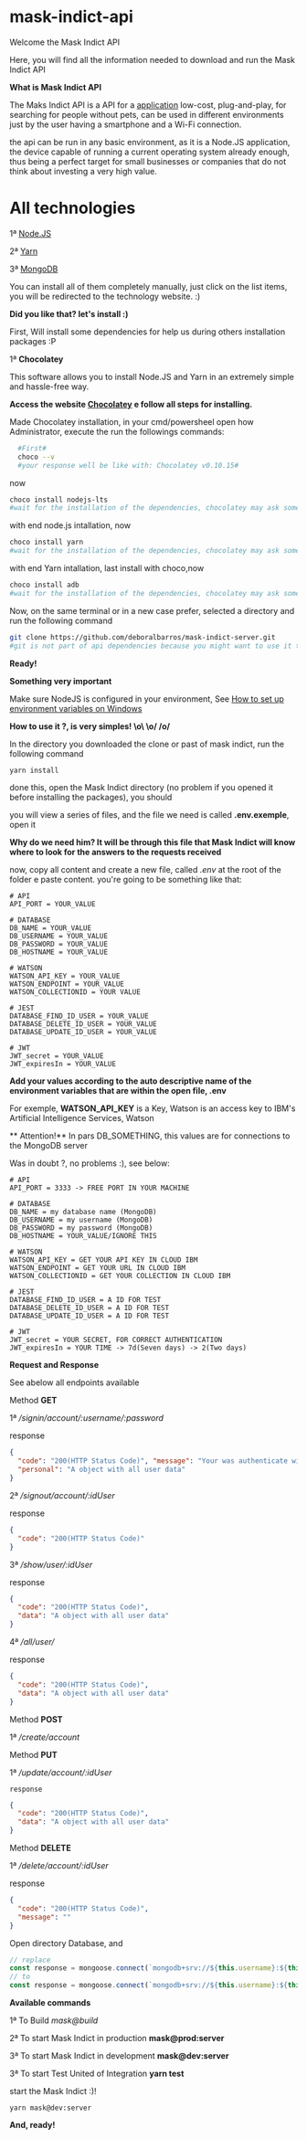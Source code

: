 # mask-indict-api

Welcome the Mask Indict API

Here, you will find all the information needed to download and run the Mask Indict API

**What is Mask Indict API**

The Maks Indict API is a API for a [application](https://github.com/deboralbarros/mask-indict) low-cost, plug-and-play, for searching for people without pets, can be used in different environments just by the user having a smartphone and a Wi-Fi connection.

the api can be run in any basic environment, as it is a Node.JS application, the device capable of running a current operating system already enough, thus being a perfect target for small businesses or companies that do not think about investing a very high value.

# All technologies

1ª [Node.JS](https://nodejs.org/en/)

2ª [Yarn](https://yarnpkg.com/)

3ª [MongoDB](https://www.mongodb.com/)

You can install all of them completely manually, just click on the list items, you will be redirected to the technology website. :)

**Did you like that? let's install :)**

First, Will install some dependencies for help us during others installation packages :P

1ª **Chocolatey**

  This software allows you to install Node.JS and Yarn in an extremely simple and hassle-free way.
  
  **Access the website [Chocolatey](https://chocolatey.org/) e follow all steps for installing.**
  
  Made Chocolatey installation, in your cmd/powersheel open how Administrator, execute the  run the followings commands:
  
  ```bash
    #First#
    choco --v
    #your response well be like with: Chocolatey v0.10.15#
  ```
  now
  
  ```bash
  choco install nodejs-lts
  #wait for the installation of the dependencies, chocolatey may ask some questions, I recommend that you answer positively in all questions#
  ```
  
  with end node.js intallation, now
  
  ```bash
  choco install yarn
  #wait for the installation of the dependencies, chocolatey may ask some questions, I recommend that you answer positively in all questions#
  ```
  
  with end Yarn intallation, last install with choco,now
  
  ```bash
  choco install adb
  #wait for the installation of the dependencies, chocolatey may ask some questions, I recommend that you answer positively in all questions#
  ```
  
 Now, on the same terminal or in a new case prefer, selected a directory and run the following command
 
 ```bash
 git clone https://github.com/deboralbarros/mask-indict-server.git
 #git is not part of api dependencies because you might want to use it to download a repository or something like that, so make sure GIT is installed in tour machine#
 ```
 
 **Ready!**
 
**Something very important**

Make sure NodeJS is configured in your environment, See [How to set up environment variables on Windows](http://www.dowdandassociates.com/blog/content/howto-set-an-environment-variable-in-windows-command-line-and-registry/#:~:text=%20HowTo%3A%20Set%20an%20Environment%20Variable%20in%20Windows,Registry.%20WarningThis%20method%20is%20recommended%20for...%20More%20)

 
 **How to use it ?, is very simples! \o\ \o/ /o/**
 
 In the directory you downloaded the clone or past of mask indict, run the following command
 
 ```bash
 yarn install
 ```
 
 done this, open the Mask Indict directory (no problem if you opened it before installing the packages), you should
 
 you will view a series of files, and the file we need is called **.env.exemple**, open it
 
 **Why do we need him? It will be through this file that Mask Indict will know where to look for the answers to the requests received**
 
 now, copy all content and create a new file, called *.env* at the root of the folder e paste content. you're going to be something like that:
 
 ```env
 # API
API_PORT = YOUR_VALUE

# DATABASE
DB_NAME = YOUR_VALUE
DB_USERNAME = YOUR_VALUE
DB_PASSWORD = YOUR_VALUE
DB_HOSTNAME = YOUR_VALUE

# WATSON
WATSON_API_KEY = YOUR_VALUE
WATSON_ENDPOINT = YOUR_VALUE
WATSON_COLLECTIONID = YOUR VALUE

# JEST
DATABASE_FIND_ID_USER = YOUR_VALUE
DATABASE_DELETE_ID_USER = YOUR_VALUE
DATABASE_UPDATE_ID_USER = YOUR_VALUE

# JWT
JWT_secret = YOUR_VALUE
JWT_expiresIn = YOUR_VALUE

 ```
 
 **Add your values according to the auto descriptive name of the environment variables that are within the open file, .env**
 
 For exemple, **WATSON_API_KEY** is a Key, Watson is an access key to IBM's Artificial Intelligence Services, Watson
 
** Attention!**
In pars DB_SOMETHING, this values are for connections to the MongoDB server

Was in doubt ?, no problems :), see below:

 ```env
 # API
API_PORT = 3333 -> FREE PORT IN YOUR MACHINE

# DATABASE
DB_NAME = my database name (MongoDB)
DB_USERNAME = my username (MongoDB)
DB_PASSWORD = my password (MongoDB)
DB_HOSTNAME = YOUR_VALUE/IGNORE THIS

# WATSON
WATSON_API_KEY = GET YOUR API KEY IN CLOUD IBM
WATSON_ENDPOINT = GET YOUR URL IN CLOUD IBM
WATSON_COLLECTIONID = GET YOUR COLLECTION IN CLOUD IBM

# JEST
DATABASE_FIND_ID_USER = A ID FOR TEST
DATABASE_DELETE_ID_USER = A ID FOR TEST
DATABASE_UPDATE_ID_USER = A ID FOR TEST

# JWT
JWT_secret = YOUR SECRET, FOR CORRECT AUTHENTICATION
JWT_expiresIn = YOUR TIME -> 7d(Seven days) -> 2(Two days)

 ```
 
 **Request and Response**
 
See abelow all endpoints available

Method **GET**

  1ª */signin/account/:username/:password* 
  
  response
  ```json
  {
    "code": "200(HTTP Status Code)", "message": "Your was authenticate with success", "authorization": "A token JSON WEB TOKEN",
    "personal": "A object with all user data"
  }
  ```
  
  2ª */signout/account/:idUser*
  
  response
  ```json
  {
    "code": "200(HTTP Status Code)"
  }
  ```
  
  3ª */show/user/:idUser*
  
  response
  ```json
  {
    "code": "200(HTTP Status Code)",
    "data": "A object with all user data"
  }
  ```
  
  4ª */all/user/*
  
  response
  ```json
  {
    "code": "200(HTTP Status Code)",
    "data": "A object with all user data"
  }
  ```
  
Method **POST**

  1ª */create/account*

Method **PUT**
  
  1ª */update/account/:idUser*
  
    response
  ```json
  {
    "code": "200(HTTP Status Code)",
    "data": "A object with all user data"
  }
  ```

Method **DELETE**
 
 1ª */delete/account/:idUser*
 
   response
  ```json
  {
    "code": "200(HTTP Status Code)",
    "message": ""    
  }
  ```
 
 
 Open directory Database, and 
 
 ```js
 // replace
 const response = mongoose.connect(`mongodb+srv://${this.username}:${this.password}@YOUR_CLUSTER/${this.databasename}?retryWrites=true&w=majority`, {
 // to
 const response = mongoose.connect(`mongodb+srv://${this.username}:${this.password}@YOUR_CLUSTER_HOST_GET_IN_MongoDBAtlas/${this.databasename}?retryWrites=true&w=majority`, {
 ```
 
 **Available commands**
 
 1ª To Build *mask@build*
 
 2ª To start Mask Indict in production **mask@prod:server**
 
 3ª To start Mask Indict in development **mask@dev:server**
 
 3ª To start Test United of Integration **yarn test**
 
 start the Mask Indict :)!
 
 ```baseh
 yarn mask@dev:server
 ```
 
 **And, ready!**
 
 
